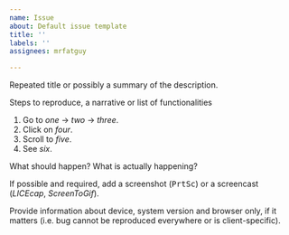```yaml
---
name: Issue
about: Default issue template
title: ''
labels: ''
assignees: mrfatguy

---
```


Repeated title or possibly a summary of the description.

Steps to reproduce, a narrative or list of functionalities

1. Go to _one_ → _two_ → _three_.
2. Click on _four_.
3. Scroll to _five_.
4. See _six_.

What should happen? What is actually happening?

If possible and required, add a screenshot (<kbd>PrtSc</kbd>) or a screencast (_LICEcap_, _ScreenToGif_).

Provide information about device, system version and browser only, if it matters (i.e. bug cannot be reproduced everywhere or is client-specific).